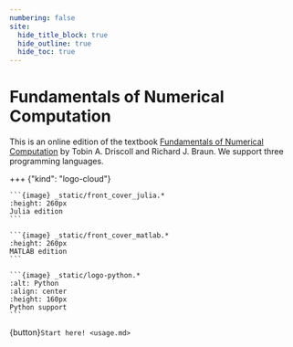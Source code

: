 ```yaml
---
numbering: false
site:
  hide_title_block: true
  hide_outline: true
  hide_toc: true
---
```


# Fundamentals of Numerical Computation

This is an online edition of the textbook [Fundamentals of Numerical Computation](https://tobydriscoll.net/FNC) by Tobin A. Driscoll and Richard J. Braun. We support three programming languages.

+++ {"kind": "logo-cloud"}

`````{grid}
```{image} _static/front_cover_julia.*
:height: 260px
Julia edition
``` 

```{image} _static/front_cover_matlab.*
:height: 260px
MATLAB edition
``` 

```{image} _static/logo-python.*
:alt: Python
:align: center
:height: 160px
Python support
``` 

`````

{button}`Start here! <usage.md>`

